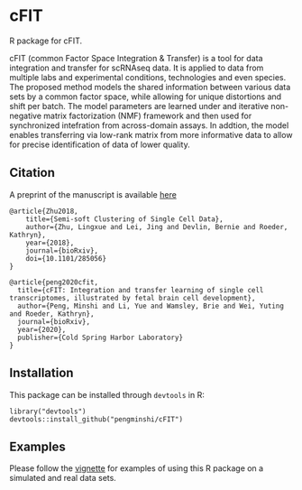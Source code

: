 # cFIT

R package for cFIT.

cFIT (common Factor Space Integration & Transfer) is a tool for data integration and transfer for scRNAseq data. It is applied to data from multiple labs and experimental conditions, technologies and even species. The proposed method models the shared information between various data sets by a common factor space, while allowing for unique distortions and shift per batch. The model parameters are learned under and iterative non-negative matrix factorization (NMF) framework and then used for synchronized intefration from across-domain assays. In addtion, the model enables transferring via low-rank matrix from more informative data to allow for precise identification of data of lower quality.


## Citation

A preprint of the manuscript is available [here](https://www.biorxiv.org/content/10.1101/2020.08.31.276345v1)
```
@article{Zhu2018,
    title={Semi-soft Clustering of Single Cell Data},
    author={Zhu, Lingxue and Lei, Jing and Devlin, Bernie and Roeder, Kathryn},
    year={2018},
    journal={bioRxiv},
    doi={10.1101/285056}
}

@article{peng2020cfit,
  title={cFIT: Integration and transfer learning of single cell transcriptomes, illustrated by fetal brain cell development},
  author={Peng, Minshi and Li, Yue and Wamsley, Brie and Wei, Yuting and Roeder, Kathryn},
  journal={bioRxiv},
  year={2020},
  publisher={Cold Spring Harbor Laboratory}
}
```


## Installation
This package can be installed through `devtools` in R:
```{r}
library("devtools")
devtools::install_github("pengminshi/cFIT")
```

## Examples
Please follow the [vignette](https://htmlpreview.github.io/?https://github.com/pengminshi/MRtree/blob/master/doc/MRtree-tutorial.html) for examples of using this R package on a simulated and real data sets.
